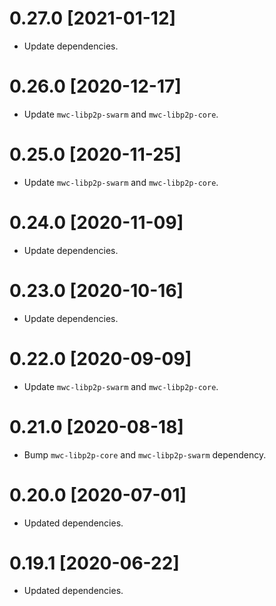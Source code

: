 # 0.27.0 [2021-01-12]

- Update dependencies.

# 0.26.0 [2020-12-17]

- Update `mwc-libp2p-swarm` and `mwc-libp2p-core`.

# 0.25.0 [2020-11-25]

- Update `mwc-libp2p-swarm` and `mwc-libp2p-core`.

# 0.24.0 [2020-11-09]

- Update dependencies.

# 0.23.0 [2020-10-16]

- Update dependencies.

# 0.22.0 [2020-09-09]

- Update `mwc-libp2p-swarm` and `mwc-libp2p-core`.

# 0.21.0 [2020-08-18]

- Bump `mwc-libp2p-core` and `mwc-libp2p-swarm` dependency.

# 0.20.0 [2020-07-01]

- Updated dependencies.

# 0.19.1 [2020-06-22]

- Updated dependencies.
